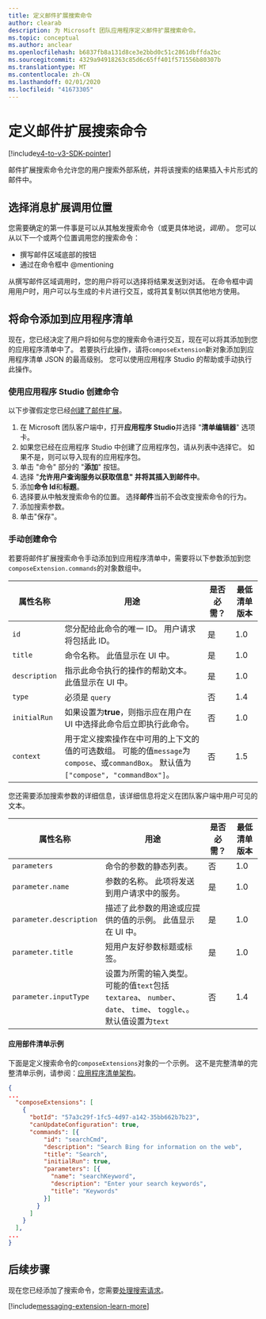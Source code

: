 ```yaml
---
title: 定义邮件扩展搜索命令
author: clearab
description: 为 Microsoft 团队应用程序定义邮件扩展搜索命令。
ms.topic: conceptual
ms.author: anclear
ms.openlocfilehash: b6837fb8a131d8ce3e2bbd0c51c2861dbffda2bc
ms.sourcegitcommit: 4329a94918263c85d6c65ff401f571556b80307b
ms.translationtype: MT
ms.contentlocale: zh-CN
ms.lasthandoff: 02/01/2020
ms.locfileid: "41673305"
---
```

# <a name="define-messaging-extension-search-commands"></a>定义邮件扩展搜索命令

[!include[v4-to-v3-SDK-pointer](~/includes/v4-to-v3-pointer-me.md)]

邮件扩展搜索命令允许您的用户搜索外部系统，并将该搜索的结果插入卡片形式的邮件中。

## <a name="choose-messaging-extension-invoke-locations"></a>选择消息扩展调用位置

您需要确定的第一件事是可以从其触发搜索命令（或更具体地说，*调用*）。 您可以从以下一个或两个位置调用您的搜索命令：

* 撰写邮件区域底部的按钮
* 通过在命令框中 @mentioning

从撰写邮件区域调用时，您的用户将可以选择将结果发送到对话。 在命令框中调用用户时，用户可以与生成的卡片进行交互，或将其复制以供其他地方使用。

## <a name="add-the-command-to-your-app-manifest"></a>将命令添加到应用程序清单

现在，您已经决定了用户将如何与您的搜索命令进行交互，现在可以将其添加到您的应用程序清单中了。 若要执行此操作，请将`composeExtension`新对象添加到应用程序清单 JSON 的最高级别。 您可以使用应用程序 Studio 的帮助或手动执行此操作。

### <a name="create-a-command-using-app-studio"></a>使用应用程序 Studio 创建命令

以下步骤假定您已经[创建了邮件扩展](~/messaging-extensions/how-to/create-messaging-extension.md)。

1. 在 Microsoft 团队客户端中，打开**应用程序 Studio**并选择 "**清单编辑器**" 选项卡。
2. 如果您已经在应用程序 Studio 中创建了应用程序包，请从列表中选择它。 如果不是，则可以导入现有的应用程序包。
3. 单击 "命令" 部分的 "**添加**" 按钮。
4. 选择 "**允许用户查询服务以获取信息" 并将其插入到邮件中**。
5. 添加**命令 Id**和**标题**。
6. 选择要从中触发搜索命令的位置。 选择**邮件**当前不会改变搜索命令的行为。
7. 添加搜索参数。
8. 单击"保存"。

### <a name="manually-create-a-command"></a>手动创建命令

若要将邮件扩展搜索命令手动添加到应用程序清单中，需要将以下参数添加到您`composeExtension.commands`的对象数组中。

| 属性名称 | 用途 | 是否必需？ | 最低清单版本 |
|---|---|---|---|
| `id` | 您分配给此命令的唯一 ID。 用户请求将包括此 ID。 | 是 | 1.0 |
| `title` | 命令名称。 此值显示在 UI 中。 | 是 | 1.0 |
| `description` | 指示此命令执行的操作的帮助文本。 此值显示在 UI 中。 | 是 | 1.0 |
| `type` | 必须是 `query` | 否 | 1.4 |
|`initialRun` | 如果设置为**true**，则指示应在用户在 UI 中选择此命令后立即执行此命令。 | 否 | 1.0 |
| `context` | 用于定义搜索操作在中可用的上下文的值的可选数组。 可能的值`message`为`compose`、或`commandBox`。 默认值为 `["compose", "commandBox"]`。 | 否 | 1.5 |

您还需要添加搜索参数的详细信息，该详细信息将定义在团队客户端中用户可见的文本。

| 属性名称 | 用途 | 是否必需？ | 最低清单版本 |
|---|---|---|---|
| `parameters` | 命令的参数的静态列表。 | 否 | 1.0 |
| `parameter.name` | 参数的名称。 此项将发送到用户请求中的服务。 | 是 | 1.0 |
| `parameter.description` | 描述了此参数的用途或应提供的值的示例。 此值显示在 UI 中。 | 是 | 1.0 |
| `parameter.title` | 短用户友好参数标题或标签。 | 是 | 1.0 |
| `parameter.inputType` | 设置为所需的输入类型。 可能的值`text`包括`textarea`、 `number`、 `date`、 `time`、 `toggle`、。 默认值设置为`text` | 否 | 1.4 |

#### <a name="app-manifest-example"></a>应用部件清单示例

下面是定义搜索命令的`composeExtensions`对象的一个示例。 这不是完整清单的完整清单示例，请参阅：[应用程序清单架构](~/resources/schema/manifest-schema.md)。

```json
{
...
  "composeExtensions": [
    {
      "botId": "57a3c29f-1fc5-4d97-a142-35bb662b7b23",
      "canUpdateConfiguration": true,
      "commands": [{
          "id": "searchCmd",
          "description": "Search Bing for information on the web",
          "title": "Search",
          "initialRun": true,
          "parameters": [{
            "name": "searchKeyword",
            "description": "Enter your search keywords",
            "title": "Keywords"
          }]
        }
      ]
    }
  ],
...
}
```

## <a name="next-steps"></a>后续步骤

现在您已经添加了搜索命令，您需要[处理搜索请求](~/messaging-extensions/how-to/search-commands/respond-to-search.md)。

[!include[messaging-extension-learn-more](~/includes/messaging-extensions/learn-more.md)]